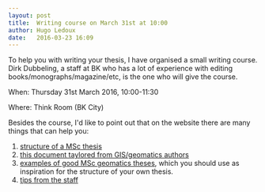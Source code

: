 ```yaml
---
layout: post
title:  Writing course on March 31st at 10:00
author: Hugo Ledoux
date:   2016-03-23 16:09
---
```


To help you with writing your thesis, I have organised a small writing course.
Dirk Dubbeling, a staff at BK who has a lot of experience with editing books/monographs/magazine/etc, is the one who will give the course. 

When: Thursday 31st March 2016, 10:00-11:30

Where: Think Room (BK City)

Besides the course, I'd like to point out that on the website there are many things that can help you:

  1. [structure of a MSc thesis](http://tudelftgeomatics.github.io/thesis/templates/)
  1. [this document taylored from GIS/geomatics authors](http://tudelftgeomatics.github.io/thesis/tips/#read-this-document-about-producing-research-articles)
  1. [examples of good MSc geomatics theses](http://tudelftgeomatics.github.io/thesis/exampletheses/), which you should use as inspiration for the structure of your own thesis.
  1. [tips from the staff](http://tudelftgeomatics.github.io/thesis/tips/)

